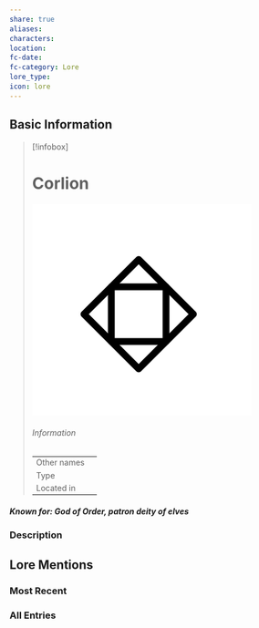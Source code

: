 ```yaml
---
share: true
aliases: 
characters: 
location: 
fc-date: 
fc-category: Lore
lore_type: 
icon: lore
---
```

## Basic Information
> [!infobox]
> # Corlion
> ![cover hsmall](../../zzz_attachments/Corlion.png)
> ###### Information
> |   |  |
> | ---- | ---- |
> | Other names | |
> | Type||
> | Located in | |
##### Known for: God of Order, patron deity of elves
### Description
## Lore Mentions
### Most Recent

### All Entries

